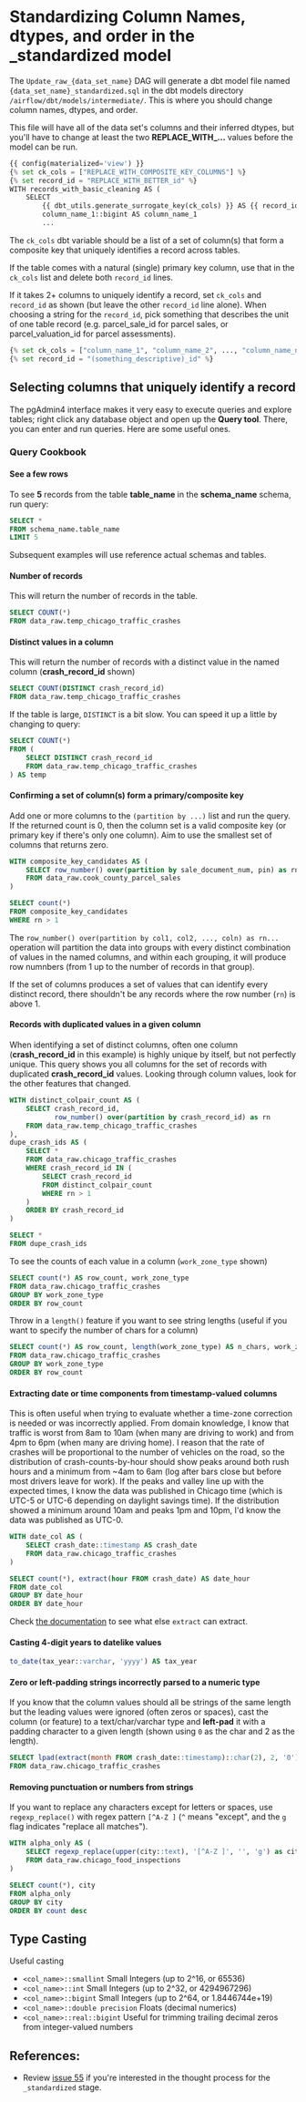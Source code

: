 
# Standardizing Column Names, dtypes, and order in the _standardized model

The `Update_raw_{data_set_name}` DAG will generate a dbt model file named `{data_set_name}_standardized.sql` in the dbt models directory `/airflow/dbt/models/intermediate/`. This is where you should change column names, dtypes, and order.

This file will have all of the data set's columns and their inferred dtypes, but you'll have to change at least the two **REPLACE_WITH_...** values before the model can be run. 

```python
{{ config(materialized='view') }}
{% set ck_cols = ["REPLACE_WITH_COMPOSITE_KEY_COLUMNS"] %}
{% set record_id = "REPLACE_WITH_BETTER_id" %}
WITH records_with_basic_cleaning AS (
	SELECT
        {{ dbt_utils.generate_surrogate_key(ck_cols) }} AS {{ record_id }}
		column_name_1::bigint AS column_name_1
		...
```

The `ck_cols` dbt variable should be a list of a set of column(s) that form a composite key that uniquely identifies a record across tables.

If the table comes with a natural (single) primary key column, use that in the `ck_cols` list and delete both `record_id` lines.

If it takes 2+ columns to uniquely identify a record, set `ck_cols` and `record_id` as shown (but leave the other `record_id` line alone). When choosing a string for the `record_id`, pick something that describes the unit of one table record (e.g. parcel_sale_id for parcel sales, or parcel_valuation_id for parcel assessments).

```python
{% set ck_cols = ["column_name_1", "column_name_2", ..., "column_name_n"] %}
{% set record_id = "(something_descriptive)_id" %}
```

## Selecting columns that uniquely identify a record 

The pgAdmin4 interface makes it very easy to execute queries and explore tables; right click any database object and open up the **Query tool**. There, you can enter and run queries. Here are some useful ones.

### Query Cookbook

#### See a few rows

To see **5** records from the table **table_name** in the **schema_name** schema, run query: 

```sql
SELECT *
FROM schema_name.table_name
LIMIT 5
```

Subsequent examples will use reference actual schemas and tables.

#### Number of records

This will return the number of records in the table.

```sql
SELECT COUNT(*)
FROM data_raw.temp_chicago_traffic_crashes
```

#### Distinct values in a column

This will return the number of records with a distinct value in the named column (**crash_record_id** shown)

```sql
SELECT COUNT(DISTINCT crash_record_id)
FROM data_raw.temp_chicago_traffic_crashes
```

If the table is large, `DISTINCT` is a bit slow. You can speed it up a little by changing to query:

```sql
SELECT COUNT(*)
FROM (
	SELECT DISTINCT crash_record_id
	FROM data_raw.temp_chicago_traffic_crashes
) AS temp
```

#### Confirming a set of column(s) form a primary/composite key

Add one or more columns to the `(partition by ...)` list and run the query. If the returned count is 0, then the column set is a valid composite key (or primary key if there's only one column). Aim to use the smallest set of columns that returns zero.

```sql
WITH composite_key_candidates AS (
	SELECT row_number() over(partition by sale_document_num, pin) as rn
	FROM data_raw.cook_county_parcel_sales
)

SELECT count(*)
FROM composite_key_candidates
WHERE rn > 1
```

The `row_number() over(partition by col1, col2, ..., coln) as rn...` operation will partition the data into groups with every distinct combination of values in the named columns, and within each grouping, it will produce row numnbers (from 1 up to the number of records in that group). 

If the set of columns produces a set of values that can identify every distinct record, there shouldn't be any records where the row number (`rn`) is above 1.

#### Records with duplicated values in a given column

When identifying a set of distinct columns, often one column (**crash_record_id** in this example) is highly unique by itself, but not perfectly unique. This query shows you all columns for the set of records with duplicated **crash_record_id** values. Looking through column values, look for the other features that changed. 

```sql
WITH distinct_colpair_count AS (
	SELECT crash_record_id, 
		   row_number() over(partition by crash_record_id) as rn
	FROM data_raw.temp_chicago_traffic_crashes
),
dupe_crash_ids AS (
	SELECT *
	FROM data_raw.chicago_traffic_crashes
	WHERE crash_record_id IN (
		SELECT crash_record_id
		FROM distinct_colpair_count
		WHERE rn > 1
	)
	ORDER BY crash_record_id
)

SELECT *
FROM dupe_crash_ids
```

To see the counts of each value in a column (`work_zone_type` shown)
```sql
SELECT count(*) AS row_count, work_zone_type 
FROM data_raw.chicago_traffic_crashes
GROUP BY work_zone_type
ORDER BY row_count
```

Throw in a `length()` feature if you want to see string lengths (useful if you want to specify the number of chars for a column)

```sql
SELECT count(*) AS row_count, length(work_zone_type) AS n_chars, work_zone_type 
FROM data_raw.chicago_traffic_crashes
GROUP BY work_zone_type
ORDER BY row_count
```

#### Extracting date or time components from timestamp-valued columns

This is often useful when trying to evaluate whether a time-zone correction is needed or was incorrectly applied. From domain knowledge, I know that traffic is worst from 8am to 10am (when many are driving to work) and from 4pm to 6pm (when many are driving home). I reason that the rate of crashes will be proportional to the number of vehicles on the road, so the distribution of crash-counts-by-hour should show peaks around both rush hours and a minimum from ~4am to 6am (log after bars close but before most drivers leave for work). If the peaks and valley line up with the expected times, I know the data was published in Chicago time (which is UTC-5 or UTC-6 depending on daylight savings time). If the distribution showed a minimum around 10am and peaks 1pm and 10pm, I'd know the data was published as UTC-0.

```sql
WITH date_col AS (
	SELECT crash_date::timestamp AS crash_date
	FROM data_raw.chicago_traffic_crashes
)

SELECT count(*), extract(hour FROM crash_date) AS date_hour
FROM date_col
GROUP BY date_hour
ORDER BY date_hour
```

Check [the documentation](https://www.postgresql.org/docs/current/functions-datetime.html#FUNCTIONS-DATETIME-EXTRACT) to see what else `extract` can extract.

#### Casting 4-digit years to datelike values

```sql
to_date(tax_year::varchar, 'yyyy') AS tax_year
```


#### Zero or left-padding strings incorrectly parsed to a numeric type

If you know that the column values should all be strings of the same length but the leading values were ignored (often zeros or spaces), cast the column (or feature) to a text/char/varchar type and **left-pad** it with a padding character to a given length (shown using `0` as the char and 2 as the length).

```sql
SELECT lpad(extract(month FROM crash_date::timestamp)::char(2), 2, '0') AS crash_month
FROM data_raw.chicago_traffic_crashes
```

#### Removing punctuation or numbers from strings

If you want to replace any characters except for letters or spaces, use `regexp_replace()` with regex pattern `[^A-Z ]` (`^` means "except", and the `g` flag indicates "replace all matches").

```sql
WITH alpha_only AS (
	SELECT regexp_replace(upper(city::text), '[^A-Z ]', '', 'g') as city
	FROM data_raw.chicago_food_inspections
)

SELECT count(*), city
FROM alpha_only
GROUP BY city
ORDER BY count desc
```


## Type Casting

Useful casting

* `<col_name>::smallint` Small Integers (up to 2^16, or 65536)
* `<col_name>::int` Small Integers (up to 2^32, or 4294967296)
* `<col_name>::bigint` Small Integers (up to 2^64, or 1.8446744e+19)
* `<col_name>::double precision` Floats (decimal numerics)
* `<col_name>::real::bigint` Useful for trimming trailing decimal zeros from integer-valued numbers


## References:
* Review [issue 55](https://github.com/MattTriano/analytics_data_where_house/issues/55) if you're interested in the thought process for the `_standardized` stage.
